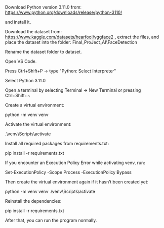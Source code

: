 Download Python version 3.11.0 from:
https://www.python.org/downloads/release/python-3110/

and install it.

Download the dataset from:
https://www.kaggle.com/datasets/hearfool/vggface2
,
extract the files, and place the dataset into the folder:
Final_ProJect_AI\FaceDetection

Rename the dataset folder to dataset.

Open VS Code.

Press Ctrl+Shift+P → type "Python: Select Interpreter"

Select Python 3.11.0

Open a terminal by selecting Terminal → New Terminal or pressing Ctrl+Shift+~

Create a virtual environment:

python -m venv venv


Activate the virtual environment:

.\venv\Scripts\activate


Install all required packages from requirements.txt:

pip install -r requirements.txt


If you encounter an Execution Policy Error while activating venv, run:

Set-ExecutionPolicy -Scope Process -ExecutionPolicy Bypass


Then create the virtual environment again if it hasn’t been created yet:

python -m venv venv
.\venv\Scripts\activate


Reinstall the dependencies:

pip install -r requirements.txt


After that, you can run the program normally.
